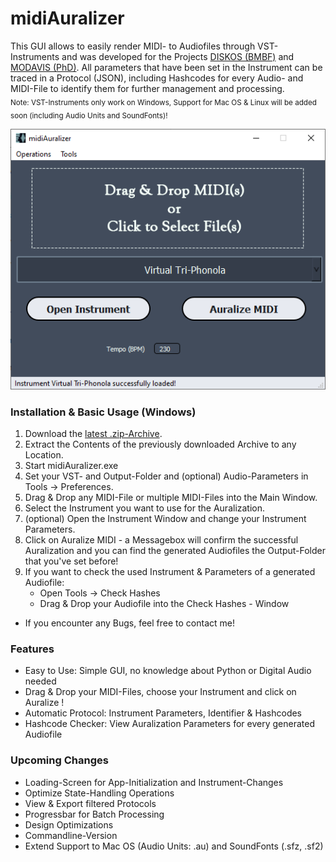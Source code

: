 # midiAuralizer
 This GUI allows to easily render MIDI- to Audiofiles through VST-Instruments and was developed for the Projects <a href="https://organology.uni-leipzig.de/" target="_blank">DISKOS (BMBF)</a> and <a href="https://modavis.org/" target="_blank">MODAVIS (PhD)</a>.
 All parameters that have been set in the Instrument can be traced in a Protocol (JSON), including Hashcodes for every Audio- and MIDI-File to identify them for further management and processing. <br />
 <sub>Note: VST-Instruments only work on Windows, Support for Mac OS & Linux will be added soon (including Audio Units and SoundFonts)!</sub>

<p align="center">
  <img src="https://github.com/modavis-project/midiAuralizer/blob/main/images/midiAuralizer_screenshot0.PNG" alt="Screenshot of midiAuralizer's Main Window"/>
</p>

### Installation & Basic Usage (Windows)
 1. Download the <a href="https://github.com/modavis-project/midiAuralizer/releases" target="_blank">latest .zip-Archive</a>.
 2. Extract the Contents of the previously downloaded Archive to any Location.
 3. Start midiAuralizer.exe
 4. Set your VST- and Output-Folder and (optional) Audio-Parameters in Tools -> Preferences.
 5. Drag & Drop any MIDI-File or multiple MIDI-Files into the Main Window.
 6. Select the Instrument you want to use for the Auralization.
 7. (optional) Open the Instrument Window and change your Instrument Parameters.
 8. Click on Auralize MIDI - a Messagebox will confirm the successful Auralization and you can find the generated Audiofiles the Output-Folder that you've set before!
 9. If you want to check the used Instrument & Parameters of a generated Audiofile:
    - Open Tools -> Check Hashes
    - Drag & Drop your Audiofile into the Check Hashes - Window
 - If you encounter any Bugs, feel free to contact me!

### Features
 - Easy to Use: Simple GUI, no knowledge about Python or Digital Audio needed
 - Drag & Drop your MIDI-Files, choose your Instrument and click on Auralize !
 - Automatic Protocol: Instrument Parameters, Identifier & Hashcodes
 - Hashcode Checker: View Auralization Parameters for every generated Audiofile

### Upcoming Changes
 - Loading-Screen for App-Initialization and Instrument-Changes
 - Optimize State-Handling Operations
 - View & Export filtered Protocols
 - Progressbar for Batch Processing
 - Design Optimizations
 - Commandline-Version
 - Extend Support to Mac OS (Audio Units: .au) and SoundFonts (.sfz, .sf2)